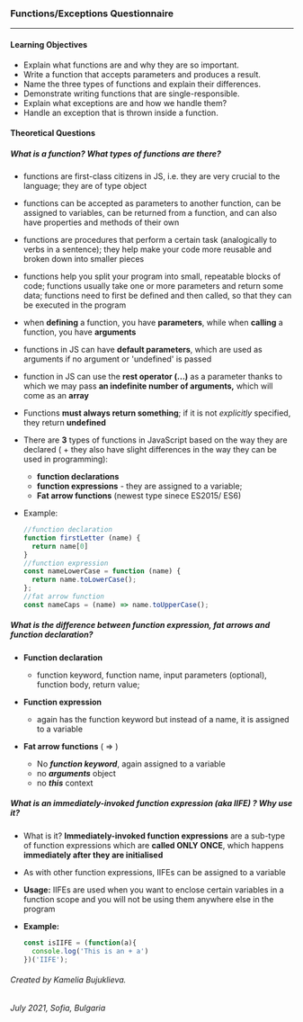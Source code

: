 
### Functions/Exceptions Questionnaire

-------



#### Learning Objectives

- Explain what functions are and why they are so important.
- Write a function that accepts parameters and produces a result.
- Name the three types of functions and explain their differences.
- Demonstrate writing functions that are single-responsible.
- Explain what exceptions are and how we handle them?
- Handle an exception that is thrown inside a function.

#### Theoretical Questions 

##### What is a function? What types of functions are there?

- functions are first-class citizens in JS, i.e. they are very crucial to the language; they are of type object

- functions can be accepted as parameters to another function, can be assigned to variables, can be returned from a function, and can also have properties and methods of their own

- functions are procedures that perform a certain task (analogically to verbs in a sentence); they help make your code more reusable and broken down into smaller pieces

- functions help you split your program into small, repeatable blocks of code; functions usually take one or more parameters and return some data; functions need to first be defined and then called, so that they can be executed in the program

- when **defining** a function, you have **parameters**, while when **calling** a function, you have **arguments**

- functions in JS can have **default parameters**, which are used as arguments if no argument or 'undefined' is passed

- function in JS can use the **rest operator (...)** as a parameter thanks to which we may pass **an indefinite number of arguments,** which will come as an **array**

- Functions **must always return something**; if it is not *explicitly* specified, they return **undefined**

- There are **3** types of functions in JavaScript based on the way they are declared ( + they also have slight differences in the way they can be used in programming):

  - **function declarations**
  - **function expressions** - they are assigned to a variable; 
  - **Fat arrow functions** (newest type sinece ES2015/ ES6)

- Example:

  ```javascript
  //function declaration
  function firstLetter (name) {
    return name[0]
  }
  //function expression 
  const nameLowerCase = function (name) {
    return name.toLowerCase();
  };
  //fat arrow function
  const nameCaps = (name) => name.toUpperCase();
  ```

##### What is the difference between function expression, fat arrows and function declaration?

- **Function declaration**
  - function keyword, function name, input parameters (optional), function body, return value;

- **Function expression**
  - again has the function keyword but instead of a name, it is assigned to a variable

- **Fat arrow functions** ( => )

  - No ***function keyword***, again assigned to a variable
  - no ***arguments*** object
  - no ***this*** context

#####  What is an immediately-invoked function expression (aka IIFE) ? Why use it?

- What is it?  **Immediately-invoked function expressions** are a sub-type of function expressions which are **called ONLY ONCE**, which happens **immediately after they are initialised** 

- As with other function expressions, IIFEs can be assigned to a variable

- **Usage:** IIFEs are used when you want to enclose certain variables in a function scope and you will not be using them anywhere else in the program

- **Example:**

  ```javascript
  const isIIFE = (function(a){
    console.log('This is an + a')
  })('IIFE');
  ```

  




###### Created by Kamelia Bujuklieva.
###### July 2021, Sofia, Bulgaria
